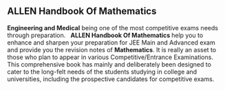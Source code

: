 <h2>ALLEN Handbook Of Mathematics </h2>
<p><strong>Engineering and Medical</strong> being one of the most competitive exams needs through preparation.&nbsp; &nbsp;<strong>ALLEN Handbook Of Mathematics </strong>help you to enhance and sharpen your preparation for JEE Main and Advanced exam and provide you the revision notes of <strong>Mathematics</strong>. It is really an asset to those who plan to appear in various Competitive/Entrance Examinations. This comprehensive book has mainly and deliberately been designed to cater to the long-felt needs of the students studying in college and universities, including the prospective candidates for competitive exams.</p>

